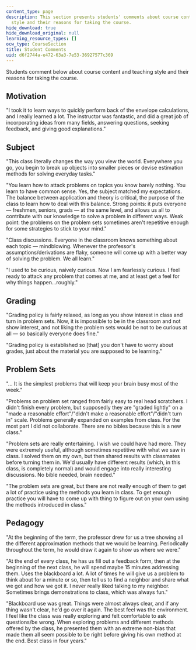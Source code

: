 ```yaml
---
content_type: page
description: This section presents students' comments about course content and teaching
  style and their reasons for taking the course.
hide_download: true
hide_download_original: null
learning_resource_types: []
ocw_type: CourseSection
title: Student Comments
uid: d6f2744a-e472-63a3-7e53-36927577c369
---
```


Students comment below about course content and teaching style and their reasons for taking the course.

Motivation
----------

"I took it to learn ways to quickly perform back of the envelope calculations, and I really learned a lot. The instructor was fantastic, and did a great job of incorporating ideas from many fields, answering questions, seeking feedback, and giving good explanations."

Subject
-------

"This class literally changes the way you view the world. Everywhere you go, you begin to break up objects into smaller pieces or devise estimation methods for solving everyday tasks."

"You learn how to attack problems on topics you know barely nothing. You learn to have common sense. Yes, the subject matched my expectations. The balance between application and theory is critical, the purpose of the class to learn how to deal with this balance. Strong points: it puts everyone — freshmen, seniors, grads — at the same level, and allows us all to contribute with our knowledge to solve a problem in different ways. Weak point: the problems on the problem sets sometimes aren't repetitive enough for some strategies to stick to your mind."

"Class discussions. Everyone in the classroom knows something about each topic — mindblowing. Whenever the professor's assumptions/derivations are flaky, someone will come up with a better way of solving the problem. We all learn."

"I used to be curious, naively curious. Now I am fearlessly curious. I feel ready to attack any problem that comes at me, and at least get a feel for why things happen...roughly."

Grading
-------

"Grading policy is fairly relaxed, as long as you show interest in class and turn in problem sets. Now, it is impossible to be in the classroom and not show interest, and not liking the problem sets would be not to be curious at all — so basically everyone does fine."

"Grading policy is established so \[that\] you don't have to worry about grades, just about the material you are supposed to be learning."

Problem Sets
------------

"... It is the simplest problems that will keep your brain busy most of the week."

"Problems on problem set ranged from fairly easy to real head scratchers. I didn't finish every problem, but supposedly they are "graded lightly" on a "made a reasonable effort"/"didn't make a reasonable effort"/"didn't turn in" scale. Problems generally expanded on examples from class. For the most part I did not collaborate. There are no bibles because this is a new class."

"Problem sets are really entertaining. I wish we could have had more. They were extremely useful, although sometimes repetitive with what we saw in class. I solved them on my own, but then shared results with classmates before turning them in. We'd usually have different results (which, in this class, is completely normal) and would engage into really interesting discussions. No bible needed, brain needed."

"The problem sets are great, but there are not really enough of them to get a lot of practice using the methods you learn in class. To get enough practice you will have to come up with thing to figure out on your own using the methods introduced in class."

Pedagogy
--------

"At the beginning of the term, the professor drew for us a tree showing all the different approximation methods that we would be learning. Periodically throughout the term, he would draw it again to show us where we were."

"At the end of every class, he has us fill out a feedback form, then at the beginning of the next class, he will spend maybe 15 minutes addressing them. Uses the blackboard a lot. A lot of times he will give us a problem to think about for a minute or so, then tell us to find a neighbor and share what we got and how we got it. I never really liked talking to my neighbor. Sometimes brings demonstrations to class, which was always fun."

"Blackboard use was great. Things were almost always clear, and if any thing wasn't clear, he'd go over it again. The best feel was the environment. I feel like the class was really exploring and felt comfortable to ask questions/be wrong. When exploring problems and different methods offered by the class, he presented them with an extreme non-bias that made them all seem possible to be right before giving his own method at the end. Best class in four years."